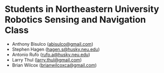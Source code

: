 # Students in Northeastern University Robotics Sensing and Navigation Class
* Anthony Bisulco (abisulco@gmail.com)
* Stephen Hagen (hagen.s@husky.neu.edu)
* Antonio Rufo (rufo.a@husky.neu.edu)
* Larry Thul (larry.thul@gmail.com)
* Brian Wilcox (brianwilcoxca@gmail.com)
